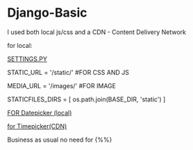 # Django-Basic


I used both local js/css and a CDN - Content Delivery Network


for local:

<ins> SETTINGS.PY </ins>

STATIC_URL = '/static/' #FOR CSS AND JS

MEDIA_URL = '/images/' #FOR IMAGE

STATICFILES_DIRS = [
    os.path.join(BASE_DIR, 'static')
]


<ins> FOR Datepicker (local) </ins>

<link rel="stylesheet" type="text/css" href="{% static 'css/jquery-ui.min.css' %}">
		<!--JQuery-->
		<script src="{% static 'js/jQuery-3.5.0.min.js' %}"></script>
		<!--JQuery UI-->
		<script src="{% static 'js/jquery-ui.min.js' %}"></script>


<ins> for Timepicker(CDN) </ins>

Business as usual no need for {%%}


